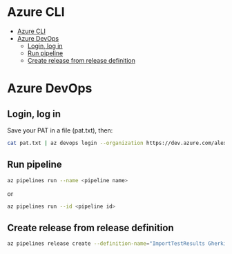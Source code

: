 # Azure CLI
<!--ts-->
* [Azure CLI](az.md#azure-cli)
* [Azure DevOps](az.md#azure-devops)
   * [Login, log in](az.md#login-log-in)
   * [Run pipeline](az.md#run-pipeline)
   * [Create release from release definition](az.md#create-release-from-release-definition)

<!-- Added by: runner, at: Mon Sep 27 08:10:21 UTC 2021 -->

<!--te-->

# Azure DevOps

## Login, log in
Save your PAT in a file (pat.txt), then:
```bash
cat pat.txt | az devops login --organization https://dev.azure.com/alexanderhjelmsolidify
```

## Run pipeline
```bash
az pipelines run --name <pipeline name>
```
or
```bash
az pipelines run --id <pipeline id>
```

## Create release from release definition
```bash
az pipelines release create --definition-name="ImportTestResults Gherkin"
```
